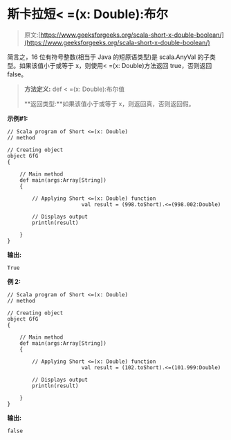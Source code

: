 # 斯卡拉短< =(x: Double):布尔

> 原文:[https://www.geeksforgeeks.org/scala-short-x-double-boolean/](https://www.geeksforgeeks.org/scala-short-x-double-boolean/)

简言之，16 位有符号整数(相当于 Java 的短原语类型)是 scala.AnyVal 的子类型。如果该值小于或等于 x，则使用< =(x: Double)方法返回 true，否则返回 false。

> **方法定义:** def < =(x: Double):布尔值
> 
> **返回类型:**如果该值小于或等于 x，则返回真，否则返回假。

**示例#1:**

```
// Scala program of Short <=(x: Double) 
// method 

// Creating object 
object GfG 
{ 

    // Main method 
    def main(args:Array[String]) 
    { 

        // Applying Short <=(x: Double) function 
                        val result = (998.toShort).<=(998.002:Double)

        // Displays output 
        println(result) 

    } 
} 
```

**输出:**

```
True

```

**例 2:**

```
// Scala program of Short <=(x: Double) 
// method 

// Creating object 
object GfG 
{ 

    // Main method 
    def main(args:Array[String]) 
    { 

        // Applying Short <=(x: Double) function 
                        val result = (102.toShort).<=(101.999:Double)

        // Displays output 
        println(result) 

    } 
} 
```

**输出:**

```
false

```